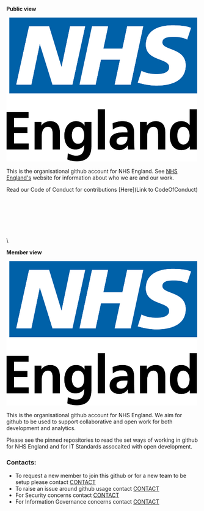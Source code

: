 **Public view**

<img src='assets/NHSEnglandLogoHighRes.jpg' width='500'>

This is the organisational github account for NHS England.  See [NHS England's](https://www.england.nhs.uk/) website for information about who we are and our work.

Read our Code of Conduct for contributions [Here](Link to CodeOfConduct)

\
\
\
\
\
\
\


**Member view**

<img src='assets/NHSEnglandLogoHighRes.jpg' width='500'>

This is the organisational github account for NHS England.  We aim for github to be used to support collaborative and open work for both development and analytics.  

Please see the pinned repositories to read the set ways of working in github for NHS England and for IT Standards assocaited with open development.

### Contacts:
- To request a new member to join this github or for a new team to be setup please contact [CONTACT](email@nhs.net)
- To raise an issue around github usage contact [CONTACT](email@nhs.net)
- For Security concerns contact [CONTACT](email@nhs.net)
- For Information Governance concerns contact [CONTACT](email@nhs.net)



